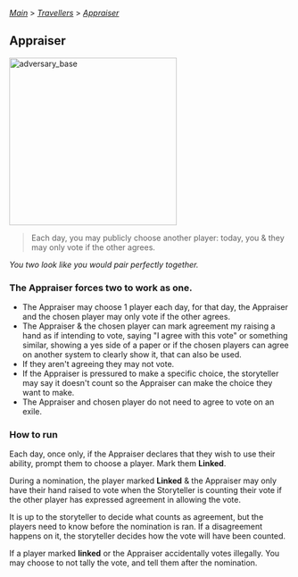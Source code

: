 [*Main*](https://github.com/PowerofMoll/Mining-Timing---A-fancreation-to-Blood-on-the-Clocktower/blob/main) > [_Travellers_](https://github.com/PowerofMoll/Mining-Timing---A-fancreation-to-Blood-on-the-Clocktower/blob/main/Travellers/README.md) > [_Appraiser_](https://github.com/PowerofMoll/Mining-Timing---A-fancreation-to-Blood-on-the-Clocktower/blob/main/Travellers/Appraiser/README.md)

## Appraiser

<img src="https://github.com/user-attachments/assets/c00023da-c495-47eb-a3a2-129e175c658f" alt="adversary_base" width="300" height="300">

> Each day, you may publicly choose another player: today, you & they may only vote if the other agrees.

*You two look like you would pair perfectly together.*

### The Appraiser forces two to work as one.
- The Appraiser may choose 1 player each day, for that day, the Appraiser and the chosen player may only vote if the other agrees.
- The Appraiser & the chosen player can mark agreement my raising a hand as if intending to vote, saying "I agree with this vote" or something similar, showing a yes side of a paper or if the chosen players can agree on another system to clearly show it, that can also be used.
- If they aren't agreeing they may not vote.
- If the Appraiser is pressured to make a specific choice, the storyteller may say it doesn't count so the Appraiser can make the choice they want to make.
- The Appraiser and chosen player do not need to agree to vote on an exile.

### How to run
Each day, once only, if the Appraiser declares that they wish to use their ability, prompt them to choose a player. Mark them **Linked**.

During a nomination, the player marked **Linked** & the Appraiser may only have their hand raised to vote when the Storyteller is counting their vote if the other player has expressed agreement in allowing the vote.

It is up to the storyteller to decide what counts as agreement, but the players need to know before the nomination is ran. If a disagreement happens on it, the storyteller decides how the vote will have been counted.

If a player marked **linked** or the Appraiser accidentally votes illegally. You may choose to not tally the vote, and tell them after the nomination.
